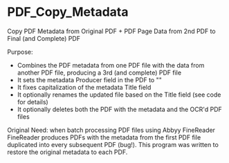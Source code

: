 PDF_Copy_Metadata
=================

Copy PDF Metadata from Original PDF + PDF Page Data from 2nd PDF to Final (and Complete) PDF

Purpose:
   - Combines the PDF metadata from one PDF file with the data from 
       another PDF file, producing a 3rd (and complete) PDF file
   - It sets the metadata Producer field in the PDF to ""
   - It fixes capitalization of the metadata Title field
   - It optionally renames the updated file based on the Title field 
       (see code for details)
   - It optionally deletes both the PDF with the metadata and the OCR'd 
       PDF files

 Original Need: when batch processing PDF files using Abbyy FineReader
      FineReader produces PDFs with the metadata from the first PDF file 
      duplicated into every subsequent PDF (bug!). This program was written
      to restore the original metadata to each PDF.

